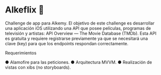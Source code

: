 # Alkeflix 🍿

Challenge de app para Alkemy. 
El objetivo de este challenge es desarrollar una aplicación iOS utilizando una API
que posee películas, programas de televisión y artistas: API Overview — The Movie
Database (TMDb). Esta API es gratuita y requiere registrarse previamente ya que se
necesitará una clave (key) para que los endpoints respondan correctamente.

Requerimientos

● Alamofire para las peticiones.
● Arquitectura MVVM.
● Realización de vistas con xibs (no storyboards).

